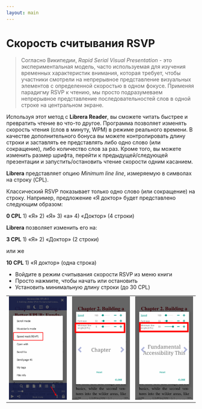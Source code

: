 ```yaml
---
layout: main
---
```



# Скорость считывания RSVP

> Согласно Википедии, _Rapid Serial Visual Presentation_ - это экспериментальная модель, часто используемая для изучения временных характеристик внимания, которая требует, чтобы участники смотрели на непрерывное представление визуальных элементов с определенной скоростью в одном фокусе. Применяя парадигму RSVP к чтению, мы просто подразумеваем непрерывное представление последовательностей слов в одной строке на центральном экране.

Используя этот метод с **Librera Reader**, вы сможете читать быстрее и превратить чтение во что-то другое.
Программа позволяет изменять скорость чтения (слов в минуту, WPM) в режиме реального времени. В качестве дополнительного бонуса вы можете контролировать длину строки и заставлять ее представлять либо одно слово (или сокращение), либо количество слов за раз.
Кроме того, вы можете изменить размер шрифта, перейти к предыдущей/следующей презентации и запустить/остановить чтение скорости одним касанием.

**Librera** представляет опцию _Minimum line line_, измеряемую в символах на строку (CPL).

Классический RSVP показывает только одно слово (или сокращение) на строку. Например, предложение «Я доктор» будет представлено следующим образом:

**0 CPL** 1) «Я» 2) «Я» 3) «a» 4) «Доктор» (4 строки)

**Librera** позволяет изменить его на:

**3 CPL** 1) «Я» 2) «Доктор» (2 строки)

или же

**10 CPL** 1) «Я доктор» (одна строка)

* Войдите в режим считывания скорости RSVP из меню книги
* Просто нажмите, чтобы начать или остановить
* Установить минимальную длину строки (до 30 CPL)

||||
|-|-|-|
|![](1.png)|![](2.png)|![](3.png)|

